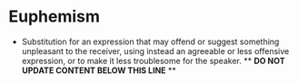 Euphemism
=========

* Substitution for an expression that may offend or suggest something unpleasant to the receiver, using instead an agreeable or less offensive expression, or to make it less troublesome for the speaker.
** **DO NOT UPDATE CONTENT BELOW THIS LINE** **


